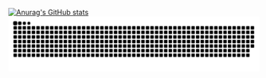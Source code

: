 [![Anurag's GitHub stats](https://github-readme-stats.vercel.app/api?username=vailsoft)](https://github.com/anuraghazra/github-readme-stats)
<img src="img/github-contribution-grid-snake.svg">
